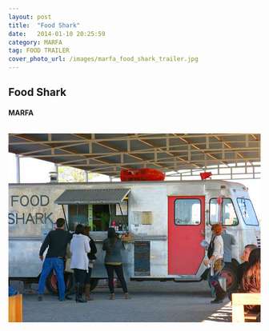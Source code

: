 ```yaml
---
layout: post
title:  "Food Shark"
date:   2014-01-10 20:25:59
category: MARFA
tag: FOOD TRAILER
cover_photo_url: /images/marfa_food_shark_trailer.jpg
---
```


<div class="section-title">
  <h2>Food Shark</h2>
    <h4>MARFA</h4>
    <div class="divider-border"></div>
</div> 
<div class="column small-6">
    <p>
    </p>
<div class="column small-6">
    <img src="/images/marfa_food_shark_trailer.jpg">
</div>   

